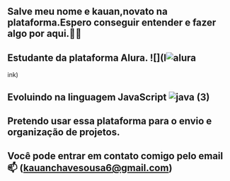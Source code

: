 ## Salve meu nome e kauan,novato na plataforma.Espero conseguir entender e fazer algo por aqui.🎱​🥇
## Estudante da plataforma Alura. ![](l![alura](https://github.com/Zlkauanzin/Zlkauanzin/assets/170642382/effcbd9f-e6ef-4246-a805-6389a0af410f)
ink)

## Evoluindo na linguagem JavaScript ![java (3)](https://github.com/Zlkauanzin/Zlkauanzin/assets/170642382/1fbd8e14-4a80-43f0-adff-0c22d5ed43bf)

## Pretendo usar essa plataforma para o envio e organização de projetos.
## Você pode entrar em contato comigo pelo email 📫​​ (kauanchavesousa6@gmail.com)
<!--
**Zlkauanzin/Zlkauanzin** is a ✨ _special_ ✨ repository because its `README.md` (this file) appears on your GitHub profile.

Here are some ideas to get you started:

- 🔭 I’m currently working on ...
- 🌱 I’m currently learning ...
- 👯 I’m looking to collaborate on ...
- 🤔 I’m looking for help with ...
- 💬 Ask me about ...
- 📫 How to reach me: ...
- 😄 Pronouns: ...
- ⚡ Fun fact: ...
-->
